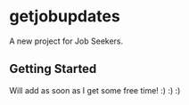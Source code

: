 # getjobupdates

A new project for Job Seekers.

## Getting Started

Will add as soon as I get some free time!
:) :) :)
